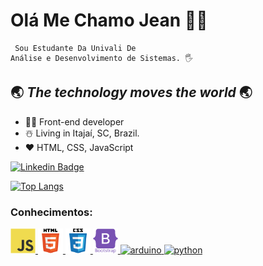 #    Olá Me Chamo Jean 👨‍💻
```
 Sou Estudante Da Univali De  
Análise e Desenvolvimento de Sistemas. 🖐
```
## 🌏 *The technology moves the world* 🌏

- 🧙🏼‍️ Front-end developer
- ☃️ Living in Itajaí, SC, Brazil.
- ❤️ HTML, CSS, JavaScript

[![Linkedin Badge](https://img.shields.io/badge/-Jean%20Paulo-blue?style=flat-square&logo=Linkedin&logoColor=white&link=https://www.linkedin.com/in/jean-paulo-ab9442219/)](https://www.linkedin.com/in/jean-paulo-ab9442219/)


[![Top Langs](https://github-readme-stats.vercel.app/api/top-langs/?username=jeanpaulo204&layout=compact&show_icons=true)](https://github.com/jeanpaulo204/github-readme-stats)

<h3>Conhecimentos:</h3>
<a href="https://developer.mozilla.org/en-US/docs/Web/JavaScript" target="_blank"> <img src="https://raw.githubusercontent.com/devicons/devicon/master/icons/javascript/javascript-original.svg" alt="javascript" width="40" height="40"/>  </a> <a href="https://www.w3.org/html/" target="_blank"> <img src="https://raw.githubusercontent.com/devicons/devicon/master/icons/html5/html5-original-wordmark.svg" alt="html5" width="40" height="40"/> </a> <a href="https://www.w3schools.com/css/" target="_blank"> <img src="https://raw.githubusercontent.com/devicons/devicon/master/icons/css3/css3-original-wordmark.svg"  alt="css3" width="40" height="40"/> <a href="https://getbootstrap.com" target="_blank"> <img src="https://raw.githubusercontent.com/devicons/devicon/master/icons/bootstrap/bootstrap-plain-wordmark.svg" alt="bootstrap" width="40" height="40"/>   </a> <a href="https://www.arduino.cc/" target="_blank"> <img src="https://cdn.worldvectorlogo.com/logos/arduino-1.svg" alt="arduino" width="40" height="40"/>
  </a> <a href="https://www.arduino.cc/" target="_blank"> <img src="https://upload.wikimedia.org/wikipedia/commons/thumb/c/c3/Python-logo-notext.svg/800px-Python-logo-notext.svg.png" alt="python" width="40" height="40"/>
 </a>

